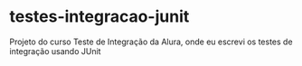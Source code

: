# testes-integracao-junit

Projeto do curso Teste de Integração da Alura, onde eu escrevi os testes de integração usando JUnit
